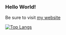 ### Hello World!

Be sure to visit [my website](https://radinyn.github.io)

[![Top Langs](https://github-readme-stats.vercel.app/api/top-langs/?username=Radinyn&theme=onedark)](https://github.com/anuraghazra/github-readme-stats)

<!--
**Radinyn/Radinyn** is a ✨ _special_ ✨ repository because its `README.md` (this file) appears on your GitHub profile.

Here are some ideas to get you started:

- 🔭 I’m currently working on ...
- 🌱 I’m currently learning ...
- 👯 I’m looking to collaborate on ...
- 🤔 I’m looking for help with ...
- 💬 Ask me about ...
- 📫 How to reach me: ...
- 😄 Pronouns: ...
- ⚡ Fun fact: ...
-->
